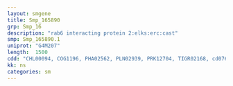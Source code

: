 ```yaml
---
layout: smgene
title: Smp_165890
grp: Smp_16
description: "rab6 interacting protein 2:elks:erc:cast"
smp: Smp_165890.1
uniprot: "G4M207"
length:  1500
cdd: "CHL00094, COG1196, PHA02562, PLN02939, PRK12704, TIGR02168, cd07636, cl12013, cl19517, cl21485, pfam04111, pfam05103, smart00806, smart00935"
kk: ns
categories: sm
---
```

